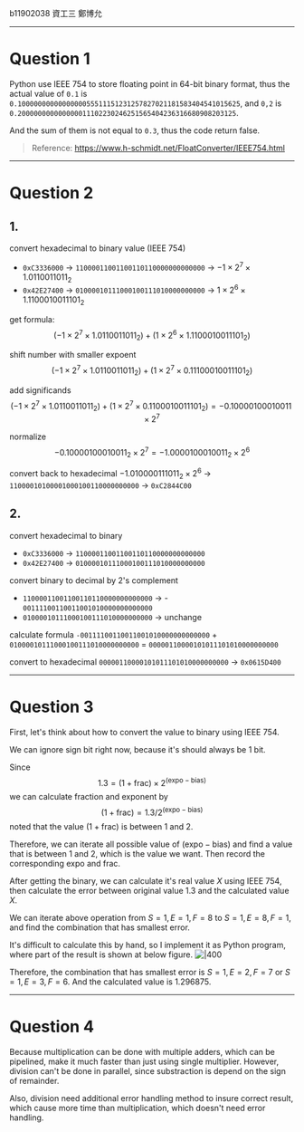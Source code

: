b11902038 資工三 鄭博允

---

# Question 1

Python use IEEE 754 to store floating point in 64-bit binary format, thus the actual value of `0.1` is `0.1000000000000000055511151231257827021181583404541015625`,
and `0,2` is `0.200000000000000011102230246251565404236316680908203125`.

And the sum of them is not equal to `0.3`, thus the code return false.

> Reference: https://www.h-schmidt.net/FloatConverter/IEEE754.html

---
# Question 2

## 1.
convert hexadecimal to binary value (IEEE 754)
- `0xC3336000` -> `11000011001100110110000000000000` -> $-1 \times 2^7 \times 1.0110011011_2$
- `0x42E27400` -> `01000010111000100111010000000000` -> $1 \times 2^6 \times 1.1100010011101_2$

get formula:
$$(-1 \times 2^7 \times 1.0110011011_2) + (1 \times 2^6 \times 1.1100010011101_2)$$

shift number with smaller expoent
$$(-1 \times 2^7 \times 1.0110011011_2) + (1 \times 2^7 \times 0.11100010011101_2)$$

add significands
$$(-1 \times 2^7 \times 1.0110011011_2) + (1 \times 2^7 \times 0.1100010011101_2) = -0.10000100010011 \times 2^7$$

normalize
$$-0.10000100010011_2 \times 2^7 = -1.0000100010011_2 \times 2^6$$

convert back to hexadecimal
$-1.010000111011_2 \times 2^6$ -> `11000010100001000100110000000000` -> `0xC2844C00`

## 2.
convert hexadecimal to binary
- `0xC3336000` -> `11000011001100110110000000000000` 
- `0x42E27400` -> `01000010111000100111010000000000`

convert binary to decimal by 2's complement
- `11000011001100110110000000000000` -> - `00111100110011001010000000000000`
- `01000010111000100111010000000000` -> unchange

calculate formula
`-00111100110011001010000000000000` + `01000010111000100111010000000000`
= `00000110000101011101010000000000`

convert to hexadecimal
`00000110000101011101010000000000` -> `0x0615D400`

---
# Question 3

First, let's think about how to convert the value to binary using IEEE 754.

We can ignore sign bit right now, because it's should always be 1 bit.

Since$$1.3 = (1 + \text{frac}) \times 2^{(\text{expo} - \text{bias})}$$we can calculate fraction and exponent by$$(1 + \text{frac}) = 1.3 / 2^{(\text{expo} - \text{bias})}$$noted that the value $(1 + \text{frac})$ is between 1 and 2. 

Therefore, we can iterate all possible value of $(\text{expo} - \text{bias})$ and find a value that is between 1 and 2, which is the value we want. Then record the corresponding $\text{expo}$ and $\text{frac}$.

After getting the binary, we can calculate it's real value $X$ using IEEE 754, then calculate the error between original value 1.3 and the calculated value $X$.

We can iterate above operation from $S = 1, E=1, F=8$ to $S=1,E=8,F=1$, and find the combination that has smallest error.

It's difficult to calculate this by hand, so I implement it as Python program, where part of the result is shown at below figure.
![|400](School/Course%20Homeworks/Computer%20Architecture/assets/Pasted%20image%2020241107163309.png)

Therefore, the combination that has smallest error is $S=1, E=2, F=7$ or $S=1, E=3, F=6$.
And the calculated value is $1.296875$.

---
# Question 4
Because multiplication can be done with multiple adders, which can be pipelined, make it much faster than just using single multiplier. However, division can't be done in parallel, since substraction is depend on the sign of remainder.

Also, division need additional error handling method to insure correct result, which cause more time than multiplication, which doesn't need error handling.